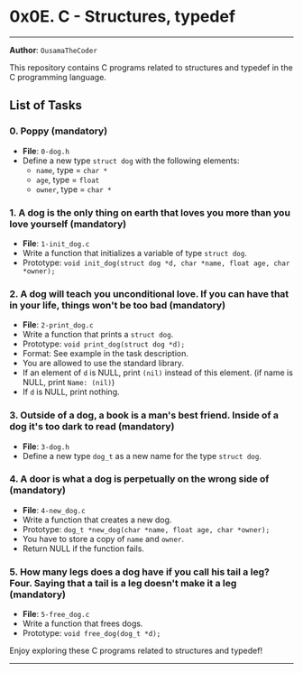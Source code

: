 # 0x0E. C - Structures, typedef

---

**Author**: `OusamaTheCoder`

This repository contains C programs related to structures and typedef in the C programming language.

## List of Tasks

### 0. Poppy (mandatory)

- **File**: `0-dog.h`
- Define a new type `struct dog` with the following elements:
  - `name`, type = `char *`
  - `age`, type = `float`
  - `owner`, type = `char *`

### 1. A dog is the only thing on earth that loves you more than you love yourself (mandatory)

- **File**: `1-init_dog.c`
- Write a function that initializes a variable of type `struct dog`.
- Prototype: `void init_dog(struct dog *d, char *name, float age, char *owner);`

### 2. A dog will teach you unconditional love. If you can have that in your life, things won't be too bad (mandatory)

- **File**: `2-print_dog.c`
- Write a function that prints a `struct dog`.
- Prototype: `void print_dog(struct dog *d);`
- Format: See example in the task description.
- You are allowed to use the standard library.
- If an element of `d` is NULL, print `(nil)` instead of this element. (if name is NULL, print `Name: (nil)`)
- If `d` is NULL, print nothing.

### 3. Outside of a dog, a book is a man's best friend. Inside of a dog it's too dark to read (mandatory)

- **File**: `3-dog.h`
- Define a new type `dog_t` as a new name for the type `struct dog`.

### 4. A door is what a dog is perpetually on the wrong side of (mandatory)

- **File**: `4-new_dog.c`
- Write a function that creates a new dog.
- Prototype: `dog_t *new_dog(char *name, float age, char *owner);`
- You have to store a copy of `name` and `owner`.
- Return NULL if the function fails.

### 5. How many legs does a dog have if you call his tail a leg? Four. Saying that a tail is a leg doesn't make it a leg (mandatory)

- **File**: `5-free_dog.c`
- Write a function that frees dogs.
- Prototype: `void free_dog(dog_t *d);`

Enjoy exploring these C programs related to structures and typedef!

---

